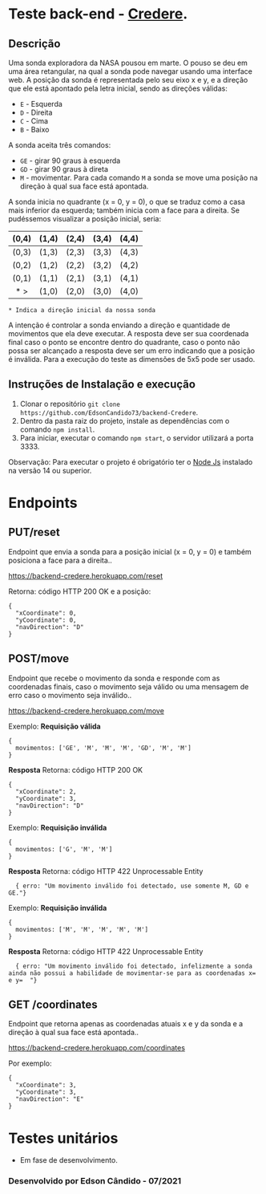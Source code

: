 # Teste back-end - [Credere](https://meucredere.com.br/).

## Descrição

Uma sonda exploradora da NASA pousou em marte. O pouso se deu em uma área retangular, na qual a sonda pode navegar usando uma interface web. A posição da sonda é representada pelo seu eixo x e y, e a direção que ele está apontado pela letra inicial, sendo as direções válidas:

- `E` - Esquerda
- `D` - Direita
- `C` - Cima
- `B` - Baixo

A sonda aceita três comandos:

- `GE` - girar 90 graus à esquerda
- `GD` - girar 90 graus à direta
- `M` - movimentar. Para cada comando `M` a sonda se move uma posição na direção à qual sua face está apontada.

A sonda inicia no quadrante (x = 0, y = 0), o que se traduz como a casa mais inferior da esquerda; também inicia com a face para a direita.
Se pudéssemos visualizar a posição inicial, seria:

| (0,4) |  (1,4) | (2,4) |  (3,4) | (4,4) |
|:-----:|  ----  |  ---- |  ----  |  ---- |
| (0,3) |  (1,3) | (2,3) |  (3,3) | (4,3) |
| (0,2) |  (1,2) | (2,2) |  (3,2) | (4,2) |
| (0,1) |  (1,1) | (2,1) |  (3,1) | (4,1) |
| * >   |  (1,0) | (2,0) |  (3,0) | (4,0) |

`* Indica a direção inicial da nossa sonda`

A intenção é controlar a sonda enviando a direção e quantidade de movimentos que ela deve executar. A resposta deve ser sua coordenada final caso o ponto se encontre dentro do quadrante, caso o ponto não possa ser alcançado a resposta deve ser um erro indicando que a posição é inválida. Para a execução do teste as dimensões de 5x5 pode ser usado.


## Instruções de Instalação e execução 

1. Clonar o repositório `git clone https://github.com/EdsonCandido73/backend-Credere`.
2. Dentro da pasta raiz do projeto, instale as dependências com o comando `npm install`.
3. Para iniciar, executar o comando `npm start`, o servidor utilizará a porta 3333. 

Observação: Para executar o projeto é obrigatório ter o [Node Js](https://nodejs.org/en/) instalado na versão 14 ou superior.

 
# Endpoints

## PUT/reset

Endpoint que envia a sonda para a posição inicial (x = 0, y = 0) e também posiciona a face para a direita..

https://backend-credere.herokuapp.com/reset

Retorna: código HTTP 200 OK
e a posição: 
```
{  
  "xCoordinate": 0,
  "yCoordinate": 0,
  "navDirection": "D"
}
```

## POST/move

Endpoint que recebe o movimento da sonda e responde com as coordenadas finais, caso o movimento seja válido ou uma mensagem de erro caso o movimento seja inválido..

https://backend-credere.herokuapp.com/move

Exemplo:
**Requisição válida**
```
{
  movimentos: ['GE', 'M', 'M', 'M', 'GD', 'M', 'M']
}
```
**Resposta**
Retorna: código HTTP 200 OK
```
{  
  "xCoordinate": 2,
  "yCoordinate": 3,
  "navDirection": "D"
}
```
Exemplo:
**Requisição inválida**
```
{
  movimentos: ['G', 'M', 'M']
}
```
**Resposta**
Retorna: código HTTP 422 Unprocessable Entity
```
  { erro: "Um movimento inválido foi detectado, use somente M, GD e GE."}
```

Exemplo:
**Requisição inválida**
```
{
  movimentos: ['M', 'M', 'M', 'M', 'M']
}
```
**Resposta**
Retorna: código HTTP 422 Unprocessable Entity
```
  { erro: "Um movimento inválido foi detectado, infelizmente a sonda ainda não possui a habilidade de movimentar-se para as coordenadas x=  e y=  "}
```

## GET /coordinates

Endpoint que retorna apenas as coordenadas atuais x e y da sonda e a direção à qual sua face está apontada..

https://backend-credere.herokuapp.com/coordinates

Por exemplo: 
```
{  
  "xCoordinate": 3,
  "yCoordinate": 3,
  "navDirection": "E"
}
```

# Testes unitários

* Em fase de desenvolvimento.

### Desenvolvido por Edson Cândido - 07/2021